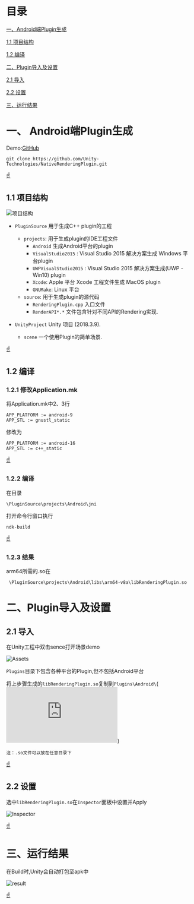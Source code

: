 # <a id="table">目录</a>
[一、Android端Plugin生成](#project)

[1.1 项目结构](#1.1)

[1.2 编译](#1.2)

[二、Plugin导入及设置](#plugin)

[2.1 导入](#2.1)

[2.2 设置](#2.2)

[三、运行结果](#result)

# <a id="project">一、 Android端Plugin生成</a>
Demo:[GitHub](https://github.com/Unity-Technologies/NativeRenderingPlugin)



```
git clone https://github.com/Unity-Technologies/NativeRenderingPlugin.git
```

[☝](#table)

## <a id="1.1">1.1 项目结构</a>
![项目结构](https://github.com/Azhao1993/Notes/blob/master/assets/UnityNote/1593862311(1).png)

* `PluginSource` 用于生成C++ plugin的工程
 	* `projects`: 用于生成plugin的IDE工程文件
 	    * `Android` 生成Android平台的plugin
 	    * `VisualStudio2015` : Visual Studio 2015 解决方案生成 Windows 平台plugin
 	    * `UWPVisualStudio2015` : Visual Studio 2015 解决方案生成(UWP - Win10) plugin
	    * `Xcode`: Apple 平台 Xcode 工程文件生成 MacOS  plugin
	    * `GNUMake`:  Linux 平台
 	* `source`: 用于生成plugin的源代码
 	    * `RenderingPlugin.cpp` 入口文件
 	    * `RenderAPI*.*` 文件包含针对不同API的Rendering实现.

* `UnityProject` Unity 项目 (2018.3.9).
	* `scene` 一个使用Plugin的简单场景.

[☝](#table)


## <a id="1.2">1.2 编译</a>

### 1.2.1 修改Application.mk
将Application.mk中2、3行
```
APP_PLATFORM := android-9
APP_STL := gnustl_static
```
修改为

```
APP_PLATFORM := android-16
APP_STL := c++_static
```

[☝](#table)

### 1.2.2 编译
在目录
```
\PluginSource\projects\Android\jni 
```
打开命令行窗口执行

```
ndk-build
```

[☝](#table)

### 1.2.3 结果
arm64所需的.so在

```
 \PluginSource\projects\Android\libs\arm64-v8a\libRenderingPlugin.so
```



# <a id="plugin">二、Plugin导入及设置</a>
## <a id="2.1">2.1 导入</a>
在Unity工程中双击sence打开场景demo

![Assets](https://github.com/Azhao1993/Notes/blob/master/assets/UnityNote/Unity_20200704200623.png)

`Plugins`目录下包含各种平台的Plugin,但不包括Android平台

将上步骤生成的`libRenderingPlugin.so`复制到`Plugins\Android\`(![Unity默认目录](https://docs.unity3d.com/Manual/PluginInspector.html))

    注：.so文件可以放在任意目录下

[☝](#table)

## <a id="2.2">2.2 设置</a>
选中`libRenderingPlugin.so`在`Inspector`面板中设置并Apply

![Inspector](https://github.com/Azhao1993/Notes/blob/master/assets/UnityNote/Unity_20200704201749.png)

[☝](#table)
# <a id='result'>三、运行结果</a>

在Build时,Unity会自动打包至apk中

![result](https://github.com/Azhao1993/Notes/blob/master/assets/UnityNote/res.gif)

[☝](#table)
